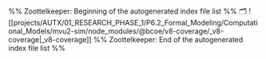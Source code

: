 %% Zoottelkeeper: Beginning of the autogenerated index file list  %%
🗂️ ![[projects/AUTX/01_RESEARCH_PHASE_1/P6.2_Formal_Modeling/Computational_Models/mvu2-sim/node_modules/@bcoe/v8-coverage/_v8-coverage|_v8-coverage]]
%% Zoottelkeeper: End of the autogenerated index file list  %%
